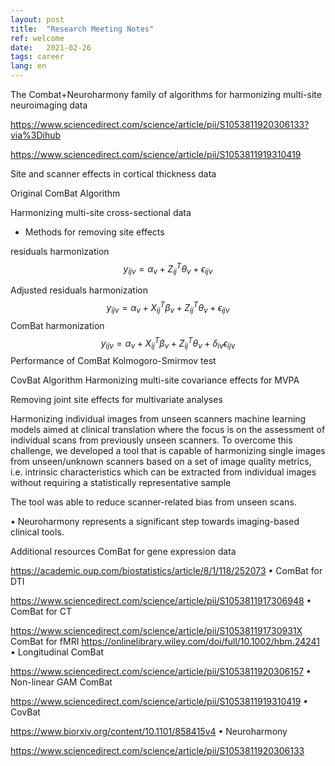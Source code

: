 ```yaml
---
layout: post
title:  "Research Meeting Notes"
ref: welcome
date:   2021-02-26
tags: career
lang: en
---
```

The Combat+Neuroharmony family of algorithms for harmonizing multi-site neuroimaging data

https://www.sciencedirect.com/science/article/pii/S1053811920306133?via%3Dihub

https://www.sciencedirect.com/science/article/pii/S1053811919310419

Site and scanner effects in cortical thickness data

Original ComBat Algorithm

Harmonizing multi-site cross-sectional data

+ Methods for removing site effects

residuals harmonization
$$y_{ijv} = \alpha_v+ Z_{ij}^T\theta_v+\epsilon_{ijv}$$

Adjusted residuals harmonization
$$y_{ijv} = \alpha_v+ X_{ij}^T\beta_v+Z_{ij}^T\theta_v+\epsilon_{ijv}$$
 ComBat harmonization
$$y_{ijv} = \alpha_v+ X_{ij}^T\beta_v+Z_{ij}^T\theta_v+\delta_{iv}\epsilon_{ijv}$$
 Performance of ComBat
 Kolmogoro-Smirmov test

CovBat Algorithm
Harmonizing multi-site covariance effects for MVPA

Removing joint site effects for multivariate analyses

Harmonizing individual images from unseen scanners
machine learning models aimed at clinical translation where the focus is on the assessment of individual scans from previously unseen scanners. To overcome this challenge, we developed a tool that is capable of harmonizing single images from unseen/unknown scanners based on a set of image quality metrics, i.e. intrinsic characteristics which can be extracted from individual images without requiring a statistically representative sample

The tool was able to reduce scanner-related bias from unseen scans.

•
Neuroharmony represents a significant step towards imaging-based clinical tools.

Additional resources
ComBat for gene expression data

https://academic.oup.com/biostatistics/article/8/1/118/252073
•       ComBat for DTI

https://www.sciencedirect.com/science/article/pii/S1053811917306948
•       ComBat for CT

https://www.sciencedirect.com/science/article/pii/S105381191730931X
ComBat for fMRI
https://onlinelibrary.wiley.com/doi/full/10.1002/hbm.24241
•       Longitudinal ComBat

https://www.sciencedirect.com/science/article/pii/S1053811920306157
•       Non-linear GAM ComBat

https://www.sciencedirect.com/science/article/pii/S1053811919310419
•       CovBat

https://www.biorxiv.org/content/10.1101/858415v4
•       Neuroharmony

https://www.sciencedirect.com/science/article/pii/S1053811920306133
